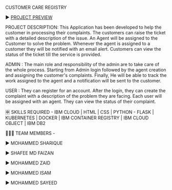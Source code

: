 CUSTOMER CARE REGISTRY

▶  [PROJECT PREVIEW](https://mdsharu.github.io/CCR/)

PROJECT DESCRIPTION: This Application has been developed to help the customer in processing their complaints. The customers can raise the ticket with a detailed description of the issue. An Agent will be assigned to the Customer to solve the problem. Whenever the agent is assigned to a customer they will be notified with an email alert. Customers can view the status of the ticket till the service is provided.

ADMIN : The main role and responsibility of the admin are to take care of the whole process. Starting from Admin login followed by the agent creation and assigning the customer's complaints. Finally, He will be able to track the work assigned to the agent and a notification will be sent to the customer.

USER : They can register for an account. After the login, they can create the complaint with a description of the problem they are facing. Each user will be assigned with an agent. They can view the status of their complaint.


🈸 SKILLS REQUIRED - 
IBM CLOUD	| HTML |	CSS | 
PYTHON - FLASK	| KUBERNETES	| DOCKER | 
IBM CONTAINER REGISTRY | 	IBM CLOUD OBJECT	| IBM DB2

🧑🏻‍🦰 TEAM MEMBERS - 

▶ MOHAMMED SHARIQUE 

▶ SHAFEE MD FAIZAN

▶ MOHAMMED ZAID

▶ MOHAMMED ISAM

▶ MOHAMMED SAYEED


